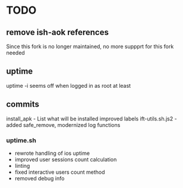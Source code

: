 # TODO

## remove ish-aok references

Since this fork is no longer maintained, no more suppprt for this fork needed

## uptime

uptime -i seems off when logged in as root at least

## commits

install_apk - List what will be installed
improved labels
ift-utils.sh.js2 - added safe_remove, modernized log functions

### uptime.sh

- rewrote handling of ios uptime
- improved user sessions count calculation
- linting
- fixed interactive users count method
- removed debug info
